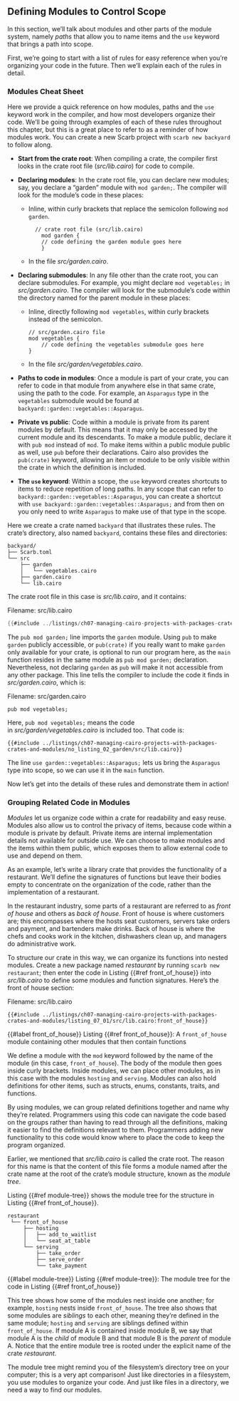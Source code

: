 ## Defining Modules to Control Scope

In this section, we’ll talk about modules and other parts of the module system,
namely _paths_ that allow you to name items and the `use` keyword that brings a
path into scope.

First, we’re going to start with a list of rules for easy reference when you’re
organizing your code in the future. Then we’ll explain each of the rules in
detail.

### Modules Cheat Sheet

Here we provide a quick reference on how modules, paths and the `use` keyword
work in the compiler, and how most developers organize their
code. We’ll be going through examples of each of these rules throughout this
chapter, but this is a great place to refer to as a reminder of how modules
work. You can create a new Scarb project with `scarb new backyard` to follow along.

- **Start from the crate root**: When compiling a crate, the compiler first
  looks in the crate root file (_src/lib.cairo_) for code to compile.
- **Declaring modules**: In the crate root file, you can declare new modules;
  say, you declare a “garden” module with `mod garden;`. The compiler will look
  for the module’s code in these places:

  - Inline, within curly brackets that replace the semicolon following `mod garden`.

    ```rust,noplayground
      // crate root file (src/lib.cairo)
        mod garden {
        // code defining the garden module goes here
        }
    ```

  - In the file _src/garden.cairo_.

- **Declaring submodules**: In any file other than the crate root, you can
  declare submodules. For example, you might declare `mod vegetables;` in
  _src/garden.cairo_. The compiler will look for the submodule’s code within the
  directory named for the parent module in these places:

  - Inline, directly following `mod vegetables`, within curly brackets instead
    of the semicolon.

    ```rust,noplayground
    // src/garden.cairo file
    mod vegetables {
        // code defining the vegetables submodule goes here
    }
    ```

  - In the file _src/garden/vegetables.cairo_.

- **Paths to code in modules**: Once a module is part of your crate, you can
  refer to code in that module from anywhere else in that same crate, using the path
  to the code. For example, an `Asparagus` type in the `vegetables` submodule would be found at
  `backyard::garden::vegetables::Asparagus`.
- **Private vs public**: Code within a module is private from its parent modules by default. This means that it may only be
  accessed by the current module and its descendants. To make a module public, declare it with `pub mod` instead of `mod`. To make items within a public module public as well, use `pub` before their declarations. Cairo also provides the `pub(crate)` keyword, allowing an item or module to be only visible within the crate in which the definition is included.
- **The `use` keyword**: Within a scope, the `use` keyword creates shortcuts to
  items to reduce repetition of long paths. In any scope that can refer to
  `backyard::garden::vegetables::Asparagus`, you can create a shortcut with
  `use backyard::garden::vegetables::Asparagus;` and from then on you only need to
  write `Asparagus` to make use of that type in the scope.

Here we create a crate named `backyard` that illustrates these rules. The
crate’s directory, also named `backyard`, contains these files and directories:

```text
backyard/
├── Scarb.toml
└── src
    ├── garden
    │   └── vegetables.cairo
    ├── garden.cairo
    └── lib.cairo
```

The crate root file in this case is _src/lib.cairo_, and it contains:

<span class="filename">Filename: src/lib.cairo</span>

```rust
{{#include ../listings/ch07-managing-cairo-projects-with-packages-crates-and-modules/no_listing_01_lib/src/lib.cairo:crate}}
```

The `pub mod garden;` line imports the `garden` module. Using `pub` to make `garden` publicly accessible, or `pub(crate)` if you really want to make `garden` only available for your crate, is optional to run our program here, as the `main` function resides in the same module as `pub mod garden;` declaration. Nevertheless, not declaring `garden` as `pub` will make it not accessible from any other package.
This line tells the compiler to include the code it finds in _src/garden.cairo_, which is:

<span class="filename">Filename: src/garden.cairo</span>

```rust,noplayground
pub mod vegetables;
```

Here, `pub mod vegetables;` means the code in *src/garden/vegetables.cairo* is included too. That code is:

```rust,noplayground
{{#include ../listings/ch07-managing-cairo-projects-with-packages-crates-and-modules/no_listing_02_garden/src/lib.cairo}}
```

The line `use garden::vegetables::Asparagus;` lets us bring the `Asparagus` type into scope,
so we can use it in the `main` function.

Now let’s get into the details of these rules and demonstrate them in action!

### Grouping Related Code in Modules

_Modules_ let us organize code within a crate for readability and easy reuse.
Modules also allow us to control the privacy of items, because code within a module
is private by default. Private items are internal implementation details not
available for outside use. We can choose to make modules and the items within
them public, which exposes them to allow external code to use and depend on them.

As an example, let’s write a library crate that provides the functionality of a
restaurant. We’ll define the signatures of functions but leave their bodies
empty to concentrate on the organization of the code, rather than the
implementation of a restaurant.

In the restaurant industry, some parts of a restaurant are referred to as
_front of house_ and others as _back of house_. Front of house is where
customers are; this encompasses where the hosts seat customers, servers take
orders and payment, and bartenders make drinks. Back of house is where the
chefs and cooks work in the kitchen, dishwashers clean up, and managers do
administrative work.

To structure our crate in this way, we can organize its functions into nested
modules. Create a new package named _restaurant_ by running `scarb new restaurant`; then enter the code in Listing {{#ref front_of_house}} into _src/lib.cairo_ to
define some modules and function signatures. Here’s the front of house section:

<span class="filename">Filename: src/lib.cairo</span>

```rust,noplayground
{{#include ../listings/ch07-managing-cairo-projects-with-packages-crates-and-modules/listing_07_01/src/lib.cairo:front_of_house}}
```

{{#label front_of_house}}
<span class="caption">Listing {{#ref front_of_house}}: A `front_of_house` module containing other modules that then contain functions</span>

We define a module with the `mod` keyword followed by the name of the module
(in this case, `front_of_house`). The body of the module then goes inside curly
brackets. Inside modules, we can place other modules, as in this case with the
modules `hosting` and `serving`. Modules can also hold definitions for other
items, such as structs, enums, constants, traits, and functions.

By using modules, we can group related definitions together and name why
they’re related. Programmers using this code can navigate the code based on the
groups rather than having to read through all the definitions, making it easier
to find the definitions relevant to them. Programmers adding new functionality
to this code would know where to place the code to keep the program organized.

Earlier, we mentioned that _src/lib.cairo_ is called the crate
root. The reason for this name is that the content of this file forms a module named after the crate name at the root of the crate’s module structure, known as the _module tree_.

Listing {{#ref module-tree}} shows the module tree for the structure in Listing {{#ref front_of_house}}.

```text
restaurant
 └── front_of_house
     ├── hosting
     │   ├── add_to_waitlist
     │   └── seat_at_table
     └── serving
         ├── take_order
         ├── serve_order
         └── take_payment
```

{{#label module-tree}}
<span class="caption">Listing {{#ref module-tree}}: The module tree for the code in Listing {{#ref front_of_house}}</span>

This tree shows how some of the modules nest inside one another; for example,
`hosting` nests inside `front_of_house`. The tree also shows that some modules
are _siblings_ to each other, meaning they’re defined in the same module;
`hosting` and `serving` are siblings defined within `front_of_house`. If module
A is contained inside module B, we say that module A is the _child_ of module B
and that module B is the _parent_ of module A. Notice that the entire module
tree is rooted under the explicit name of the crate _restaurant_.

The module tree might remind you of the filesystem’s directory tree on your
computer; this is a very apt comparison! Just like directories in a filesystem,
you use modules to organize your code. And just like files in a directory, we
need a way to find our modules.
